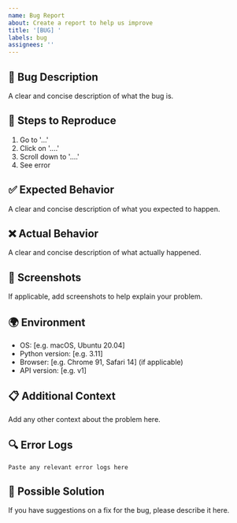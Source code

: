 ```yaml
---
name: Bug Report
about: Create a report to help us improve
title: '[BUG] '
labels: bug
assignees: ''
---
```


## 🐛 Bug Description
A clear and concise description of what the bug is.

## 🔄 Steps to Reproduce
1. Go to '...'
2. Click on '....'
3. Scroll down to '....'
4. See error

## ✅ Expected Behavior
A clear and concise description of what you expected to happen.

## ❌ Actual Behavior
A clear and concise description of what actually happened.

## 📸 Screenshots
If applicable, add screenshots to help explain your problem.

## 🌍 Environment
- OS: [e.g. macOS, Ubuntu 20.04]
- Python version: [e.g. 3.11]
- Browser: [e.g. Chrome 91, Safari 14] (if applicable)
- API version: [e.g. v1]

## 📋 Additional Context
Add any other context about the problem here.

## 🔍 Error Logs
```
Paste any relevant error logs here
```

## 📝 Possible Solution
If you have suggestions on a fix for the bug, please describe it here. 